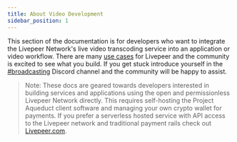 ```yaml
---
title: About Video Development
sidebar_position: 1
---
```


This section of the documentation is for developers who want to integrate the
Livepeer Network's live video transcoding service into an application or video
workflow. There are many
[use cases](/video-developers/core-concepts/use-cases) for Livepeer and the
community is excited to see what you build. If you get stuck introduce yourself
in the [#broadcasting](https://discord.gg/8Vr6B2qERb) Discord channel and the
community will be happy to assist.

> Note: These docs are geared towards developers interested in building services
> and applications using the open and permissionless Livepeer Network
> directly. This requires self-hosting the Project Aqueduct client software and managing your own
> crypto wallet for payments. If you prefer a serverless hosted service with API
> access to the Livepeer network and traditional payment rails check out
> [Livepeer.com](https://livepeer.com).

<!-- ## Quick Access

<DocsCardsContainer>
  <DocsCard
    key={1}
    title="Getting Started"
    description="A hands-on introduction to Livepeer for video developers. Recommended for all
new users."
    href="/docs/video-developers/getting-started/"
  />
  <DocsCard
    key={2}
    title="How-to Guides"
    description="Practical step-by-step guides to help you achieve a specific goal."
    href="/docs/video-developers/how-to-guides/"
  />
  <DocsCard
    key={3}
    title="Core Concepts"
    description="Big-picture explanations of higher-level Livepeer development concepts."
    href="/docs/video-developers/core-concepts/"
  />
  <DocsCard
    key={4}
    title="Reference"
    description="Covers tools, components, commands and resources. Most useful when you need detailed information about Livepeer broadcasting APIs."
    href="/docs/video-developers/reference/"
  />

</DocsCardsContainer> -->
